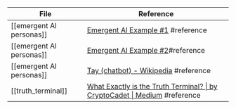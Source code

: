 <!-- QueryToSerialize: TABLE L.text as "Reference" FROM "source/content" FLATTEN file.lists as L WHERE contains(L.tags, "#reference") -->
<!-- SerializedQuery: TABLE L.text as "Reference" FROM "source/content" FLATTEN file.lists as L WHERE contains(L.tags, "#reference") -->

| File                                                             | Reference                                                                                                                                               |
| ---------------------------------------------------------------- | ------------------------------------------------------------------------------------------------------------------------------------------------------- |
| [[emergent AI personas]] | [Emergent AI Example #1](https://vm.tiktok.com/ZNddDuynb/) #reference                                                                                   |
| [[emergent AI personas]] | [Emergent AI Example #2](<https://vm.tiktok.com/ZNddGVHdd/ >)#reference                                                                                 |
| [[emergent AI personas]] | [Tay (chatbot) - Wikipedia](https://en.wikipedia.org/wiki/Tay_(chatbot)) #reference                                                                     |
| [[truth_terminal]]             | [What Exactly is the Truth Terminal? \| by CryptoCadet \| Medium](https://techjd.medium.com/what-exactly-is-the-truth-terminal-fb7e0507589c) #reference |
<!-- SerializedQuery END -->
